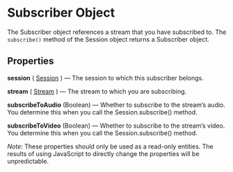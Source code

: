 # Subscriber Object

The Subscriber object references a stream that you have subscribed to. The `subscribe()` method of the Session object returns a Subscriber object.

## Properties

**session** ( [Session](stream.md) ) — The session to which this subscriber belongs.

**stream** ( [Stream](stream.md) ) — The stream to which you are subscribing.

**subscribeToAudio** (Boolean) — Whether to subscribe to the stream’s audio. You determine this when you call the Session.subscribe() method.

**subscribeToVideo** (Boolean) — Whether to subscribe to the stream’s video. You determine this when you call the Session.subscribe() method.

*Note*: These properties should only be used as a read-only entities. The results of using JavaScript to directly change the properties will be unpredictable.

